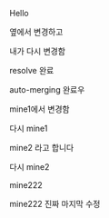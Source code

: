 Hello

옆에서 변경하고

내가 다시 변경함

resolve 완료

auto-merging 완료우

mine1에서 변경함

다시 mine1

mine2 라고 합니다

다시 mine2

mine222

mine222 진짜 마지막 수정